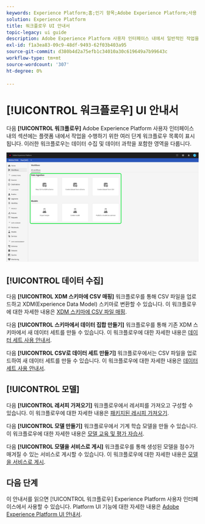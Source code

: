 ```yaml
---
keywords: Experience Platform;홈;인기 항목;Adobe Experience Platform;사용 안내서;ui 안내서;워크플로우 ui 안내서;워크플로우;워크플로우 사용 안내서;
solution: Experience Platform
title: 워크플로우 UI 안내서
topic-legacy: ui guide
description: Adobe Experience Platform 사용자 인터페이스 내에서 일반적인 작업을 수행하기 위한 여러 단계 워크플로우를 따르는 방법을 알아봅니다.
exl-id: f1a3ea83-09c9-48df-9493-62f03b403a95
source-git-commit: d380b4d2a75efb1c34010a30c619649a7b99643c
workflow-type: tm+mt
source-wordcount: '307'
ht-degree: 0%

---
```


# [!UICONTROL 워크플로우] UI 안내서

다음 **[!UICONTROL 워크플로우]** Adobe Experience Platform 사용자 인터페이스 내의 섹션에는 플랫폼 내에서 작업을 수행하기 위한 여러 단계 워크플로우 목록이 표시됩니다. 이러한 워크플로우는 데이터 수집 및 데이터 과학을 포함한 영역을 다룹니다.

![워크플로우](./images/workflows/workflows.png)

## [!UICONTROL 데이터 수집]

다음 **[!UICONTROL XDM 스키마에 CSV 매핑]** 워크플로우를 통해 CSV 파일을 업로드하고 XDM(Experience Data Model) 스키마로 변환할 수 있습니다. 이 워크플로우에 대한 자세한 내용은 [XDM 스키마에 CSV 파일 매핑](../ingestion/tutorials/map-csv/overview.md).

다음 **[!UICONTROL 스키마에서 데이터 집합 만들기]** 워크플로우를 통해 기존 XDM 스키마에서 새 데이터 세트를 만들 수 있습니다. 이 워크플로우에 대한 자세한 내용은 [데이터 세트 사용 안내서](../catalog/datasets/user-guide.md#schema).

다음 **[!UICONTROL CSV로 데이터 세트 만들기]** 워크플로우에서는 CSV 파일을 업로드하여 새 데이터 세트를 만들 수 있습니다. 이 워크플로우에 대한 자세한 내용은 [데이터 세트 사용 안내서](../catalog/datasets/user-guide.md#csv).

## [!UICONTROL 모델]

다음 **[!UICONTROL 레서피 가져오기]** 워크플로우에서 레서피를 가져오고 구성할 수 있습니다. 이 워크플로우에 대한 자세한 내용은 [패키지된 레시피 가져오기](../data-science-workspace/models-recipes/import-packaged-recipe-ui.md).

다음 **[!UICONTROL 모델 만들기]** 워크플로우에서 기계 학습 모델을 만들 수 있습니다. 이 워크플로우에 대한 자세한 내용은 [모델 교육 및 평가 자습서](../data-science-workspace/models-recipes/train-evaluate-model-ui.md).

다음 **[!UICONTROL 모델을 서비스로 게시]** 워크플로우를 통해 생성된 모델을 점수가 매겨질 수 있는 서비스로 게시할 수 있습니다. 이 워크플로우에 대한 자세한 내용은 [모델을 서비스로 게시](../data-science-workspace/models-recipes/publish-model-service-ui.md).

## 다음 단계

이 안내서를 읽으면 [!UICONTROL 워크플로우] Experience Platform 사용자 인터페이스에서 사용할 수 있습니다. Platform UI 기능에 대한 자세한 내용은 [Adobe Experience Platform UI 안내서](ui-guide.md).
